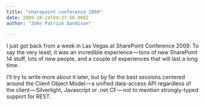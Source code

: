```yaml
---
title: "sharepoint conference 2009"
date: 2009-10-24T04:37:56.000Z
author: "John Patrick Dandison"

---
```


I just got back from a week in Las Vegas at SharePoint Conference 2009. To say the very least, it was an incredible experience — tons of new SharePoint 14 stuff, lots of new people, and a couple of experiences that will last a long time.

I’ll try to write more about it later, but by far the best sessions centered around the Client Object Model — a unified data-access API regardless of the client — Silverlight, Javascript or .net CF — not to mention strongly-typed support for REST.
